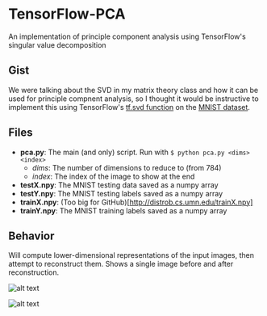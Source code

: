# TensorFlow-PCA
An implementation of principle component analysis using TensorFlow's singular value decomposition

## Gist
We were talking about the SVD in my matrix theory class and how it can be used for principle compnent analysis, so I thought it would be instructive to implement this using TensorFlow's [tf.svd function](https://www.tensorflow.org/api_docs/python/tf/svd) on the [MNIST dataset](http://yann.lecun.com/exdb/mnist/).

## Files
* **pca.py**: The main (and only) script. Run with `$ python pca.py <dims> <index>`
  * _dims_: The number of dimensions to reduce to (from 784)
  * _index_: The index of the image to show at the end
* **testX.npy**: The MNIST testing data saved as a numpy array
* **testY.npy**: The MNIST testing labels saved as a numpy array
* **trainX.npy**: (Too big for GitHub)[http://distrob.cs.umn.edu/trainX.npy]
* **trainY.npy**: The MNIST training labels saved as a numpy array

## Behavior
Will compute lower-dimensional representations of the input images, then attempt to reconstruct them. Shows a single image before and after reconstruction.

![alt text](https://github.com/NewtonsLadle/TensorFlow-PCA/master/original.png "The original image at index 5 in the training set")

![alt text](https://github.com/NewtonsLadle/TensorFlow-PCA/master/reconstructed.png "The reconstruced image using 50 principle components")
